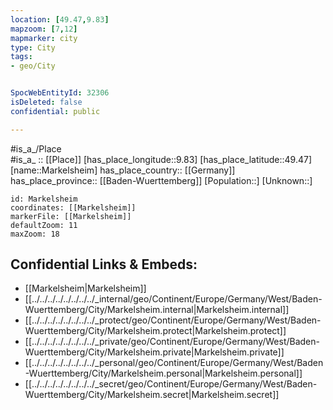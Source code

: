 ```yaml
---
location: [49.47,9.83] 
mapzoom: [7,12] 
mapmarker: city 
type: City
tags:
- geo/City


SpocWebEntityId: 32306
isDeleted: false
confidential: public

---
```

#is_a_/Place  
#is_a_ :: [[Place]] 
[has_place_longitude::9.83] 
[has_place_latitude::49.47] 
[name::Markelsheim] 
has_place_country:: [[Germany]]  
has_place_province:: [[Baden-Wuerttemberg]] 
[Population::] 
[Unknown::] 


```leaflet
id: Markelsheim
coordinates: [[Markelsheim]] 
markerFile: [[Markelsheim]] 
defaultZoom: 11 
maxZoom: 18
```


## Confidential Links & Embeds: 
- [[Markelsheim|Markelsheim]]  
- [[../../../../../../../../_internal/geo/Continent/Europe/Germany/West/Baden-Wuerttemberg/City/Markelsheim.internal|Markelsheim.internal]] 
- [[../../../../../../../../_protect/geo/Continent/Europe/Germany/West/Baden-Wuerttemberg/City/Markelsheim.protect|Markelsheim.protect]] 
- [[../../../../../../../../_private/geo/Continent/Europe/Germany/West/Baden-Wuerttemberg/City/Markelsheim.private|Markelsheim.private]] 
- [[../../../../../../../../_personal/geo/Continent/Europe/Germany/West/Baden-Wuerttemberg/City/Markelsheim.personal|Markelsheim.personal]] 
- [[../../../../../../../../_secret/geo/Continent/Europe/Germany/West/Baden-Wuerttemberg/City/Markelsheim.secret|Markelsheim.secret]] 
